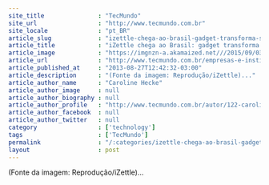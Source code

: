 ```yaml
---
site_title               : "TecMundo"
site_url                 : "http://www.tecmundo.com.br"
site_locale              : "pt_BR"
article_slug             : "izettle-chega-ao-brasil-gadget-transforma-smartphone-em-maquina-de-cartao"
article_title            : "iZettle chega ao Brasil: gadget transforma smartphone em máquina de cartão"
article_image            : "https://imgnzn-a.akamaized.net///2015/09/03/03111536434399-t1200x480.jpg"
article_url              : "http://www.tecmundo.com.br/empresas-e-instituicoes/43781-izettle-chega-ao-brasil-gadget-transforma-smartphone-em-maquina-de-cartao.htm"
article_published_at     : "2013-08-27T12:42:32-03:00"
article_description      : "(Fonte da imagem: Reprodução/iZettle)..."
article_author_name      : "Caroline Hecke"
article_author_image     : null
article_author_biography : null
article_author_profile   : "http://www.tecmundo.com.br/autor/122-caroline-hecke/"
article_author_facebook  : null
article_author_twitter   : null
category                 : ['technology']
tags                     : ['TecMundo']
permalink                : "/:categories/izettle-chega-ao-brasil-gadget-transforma-smartphone-em-maquina-de-cartao/"
layout                   : post
---
```


(Fonte da imagem: Reprodução/iZettle)...
